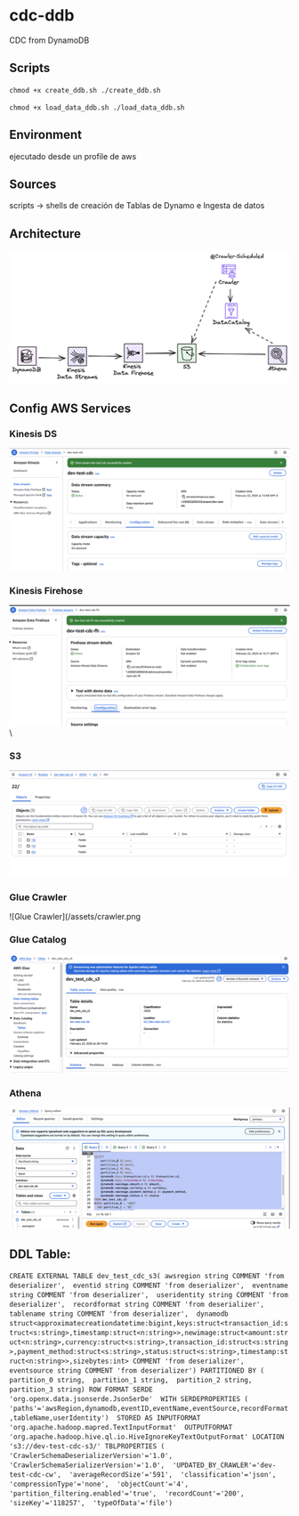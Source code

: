 # cdc-ddb
CDC from DynamoDB

## Scripts

 `
 chmod +x create_ddb.sh
 ./create_ddb.sh
 `

 `
 chmod +x load_data_ddb.sh
 ./load_data_ddb.sh
 `


## Environment
ejecutado desde un profile de aws

## Sources
scripts -> shells de creación de Tablas de Dynamo e Ingesta de datos

## Architecture
![Arquitectura](/assets/arquitectura.png)

## Config AWS Services

### Kinesis DS
![Kinesis DS](/assets/config_kinesis_data_stream.png)

### Kinesis Firehose
![kinesis Firehose](/assets/kinesis_firehose.png)\

### S3
![S3](/assets/s3.png)

### Glue Crawler
![Glue Crawler](/assets/crawler.png

### Glue Catalog
![Glue Catalog](/assets/glue_catalog.png)

### Athena
![Athena](/assets/athena.png)

## DDL Table:
`CREATE EXTERNAL TABLE dev_test_cdc_s3(
  awsregion string COMMENT 'from deserializer', 
  eventid string COMMENT 'from deserializer', 
  eventname string COMMENT 'from deserializer', 
  useridentity string COMMENT 'from deserializer', 
  recordformat string COMMENT 'from deserializer', 
  tablename string COMMENT 'from deserializer', 
  dynamodb struct<approximatecreationdatetime:bigint,keys:struct<transaction_id:struct<s:string>,timestamp:struct<n:string>>,newimage:struct<amount:struct<n:string>,currency:struct<s:string>,transaction_id:struct<s:string>,payment_method:struct<s:string>,status:struct<s:string>,timestamp:struct<n:string>>,sizebytes:int> COMMENT 'from deserializer', 
  eventsource string COMMENT 'from deserializer')
PARTITIONED BY ( 
  partition_0 string, 
  partition_1 string, 
  partition_2 string, 
  partition_3 string)
ROW FORMAT SERDE 
  'org.openx.data.jsonserde.JsonSerDe' 
WITH SERDEPROPERTIES ( 
  'paths'='awsRegion,dynamodb,eventID,eventName,eventSource,recordFormat,tableName,userIdentity') 
STORED AS INPUTFORMAT 
  'org.apache.hadoop.mapred.TextInputFormat' 
OUTPUTFORMAT 
  'org.apache.hadoop.hive.ql.io.HiveIgnoreKeyTextOutputFormat'
LOCATION
  's3://dev-test-cdc-s3/'
TBLPROPERTIES (
  'CrawlerSchemaDeserializerVersion'='1.0', 
  'CrawlerSchemaSerializerVersion'='1.0', 
  'UPDATED_BY_CRAWLER'='dev-test-cdc-cw', 
  'averageRecordSize'='591', 
  'classification'='json', 
  'compressionType'='none', 
  'objectCount'='4', 
  'partition_filtering.enabled'='true', 
  'recordCount'='200', 
  'sizeKey'='118257', 
  'typeOfData'='file')`